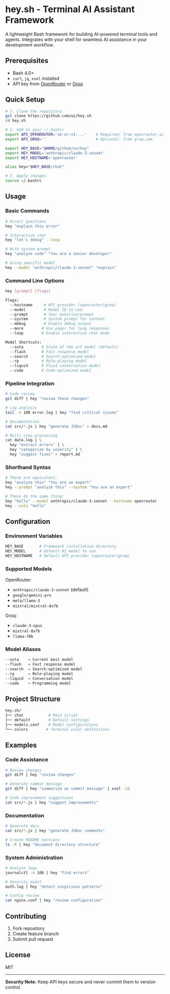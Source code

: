 # hey.sh - Terminal AI Assistant Framework

A lightweight Bash framework for building AI-powered terminal tools and agents. Integrates with your shell for seamless AI assistance in your development workflow.

## Prerequisites

- Bash 4.0+
- `curl`, `jq`, `xsel` installed
- API key from [OpenRouter](https://openrouter.ai) or [Groq](https://groq.com)

## Quick Setup

```bash
# 1. Clone the repository
git clone https://github.com/oz/hey.sh
cd hey.sh

# 2. Add to your ~/.bashrc
export API_OPENROUTER='sk-or-v1-...'    # Required: from openrouter.ai
export API_GROQ=''                      # Optional: from groq.com

export HEY_BASE="$HOME/github/oz/hey"
export HEY_MODEL='anthropic/claude-3-sonnet'
export HEY_HOSTNAME='openrouter'

alias hey="$HEY_BASE/chat"

# 3. Apply changes
source ~/.bashrc
```

## Usage

### Basic Commands

```bash
# Direct questions
hey "explain this error"

# Interactive chat
hey "let's debug" --loop

# With system prompt
hey "analyze code" "You are a senior developer"

# Using specific model
hey --model "anthropic/claude-3-sonnet" "explain"
```

### Command Line Options

```bash
hey [prompt] [flags]

Flags:
  --hostname     # API provider (openrouter|groq)
  --model        # Model ID to use
  --prompt       # Your question/prompt
  --system       # System prompt for context
  --debug        # Enable debug output
  --more        # Use pager for long responses
  --loop        # Enable interactive chat mode

Model Shortcuts:
  --sota        # State of the art model (default)
  --flash       # Fast response model
  --search      # Search-optimized model
  --rp          # Role-playing model
  --liquid      # Fluid conversation model
  --code        # Code-optimized model
```

### Pipeline Integration

```bash
# Code review
git diff | hey "review these changes"

# Log analysis
tail -n 100 error.log | hey "find critical issues"

# Documentation
cat src/*.js | hey "generate JSDoc" > docs.md

# Multi-step processing
cat data.log | \
  hey "extract errors" | \
  hey "categorize by severity" | \
  hey "suggest fixes" > report.md
```

### Shorthand Syntax

```bash
# These are equivalent:
hey "analyze this" "You are an expert"
hey --prompt "analyze this" --system "You are an expert"

# These do the same thing:
hey "hello" --model anthropic/claude-3-sonnet --hostname openrouter
hey --sota "hello"
```

## Configuration

### Environment Variables

```bash
HEY_BASE       # Framework installation directory
HEY_MODEL      # Default AI model to use
HEY_HOSTNAME   # Default API provider (openrouter|groq)
```

### Supported Models

OpenRouter:
- `anthropic/claude-3-sonnet` (default)
- `google/gemini-pro`
- `meta/llama-3`
- `mistral/mixtral-8x7b`

Groq:
- `claude-3-opus`
- `mixtral-8x7b`
- `llama-70b`

### Model Aliases

```bash
--sota    → Current best model
--flash   → Fast response model
--search  → Search-optimized model
--rp      → Role-playing model
--liquid  → Conversation model
--code    → Programming model
```

## Project Structure

```bash
hey.sh/
├── chat           # Main script
├── default        # Default settings
├── models.conf    # Model configurations
└── colors        # Terminal color definitions
```

## Examples

### Code Assistance

```bash
# Review changes
git diff | hey "review changes"

# Generate commit message
git diff | hey "summarize as commit message" | xsel -ib

# Code improvement suggestions
cat src/*.js | hey "suggest improvements"
```

### Documentation

```bash
# Generate docs
cat src/*.js | hey "generate JSDoc comments"

# Create README sections
ls -R | hey "document directory structure"
```

### System Administration

```bash
# Analyze logs
journalctl -n 100 | hey "find errors"

# Security audit
auth.log | hey "detect suspicious patterns"

# Config review
cat nginx.conf | hey "review configuration"
```

## Contributing

1. Fork repository
2. Create feature branch
3. Submit pull request

## License

MIT

---

**Security Note:** Keep API keys secure and never commit them to version control.